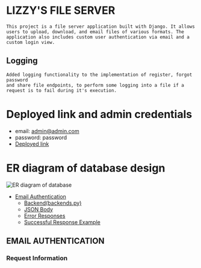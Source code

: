 # LIZZY'S FILE SERVER

    This project is a file server application built with Django. It allows users to upload, download, and email files of various formats. The application also includes custom user authentication via email and a custom login view.

## Logging
    Added logging functionality to the implementation of register, forgot password
    and share file endpoints, to perform some logging into a file if a
    request is to fail during it's execution.

# Deployed link and admin credentials
* email: admin@admin.com
* password: password
* [Deployed link](http://d1n2o3b4.pythonanywhere.com/)

# ER diagram of database design
![ER diagram of database](https://github.com/GideonAg/File-Server-Backend/assets/99260218/0faa88f4-06ed-4b78-b7c5-dcc2a1ca4fcb)

<!-- TOC -->
  * [Email Authentication](#login)
    * [Backend(backends.py)](#Backend)
    * [JSON Body](#json-body)
    * [Error Responses](#error-responses)
    * [Successful Response Example](#successful-response-example)

<!-- TOC -->


## EMAIL AUTHENTICATION

### Request Information



